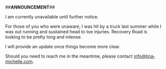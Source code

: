 ##**ANNOUNCEMENT**##

I am currently unavailable until further notice.

For those of you who were unaware, I was hit by a truck last summer while I was out running and sustained head to toe injuries.  Recovery Road is looking to be pretty long and intense.  

I will provide an update once things become more clear.

Should you need to reach me in the meantime, please contact info@tina-michelle.com.